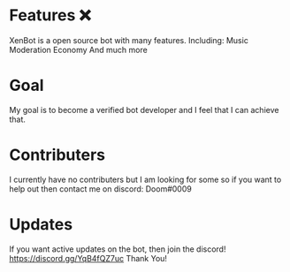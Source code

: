 # Features ❌
XenBot is a open source bot with many features. 
Including:
Music
Moderation
Economy
And much more
# Goal
My goal is to become a verified bot developer and I feel that I can achieve that.
# Contributers
I currently have no contributers but I am looking for some so if you want to help out then contact me on discord: Doom#0009
# Updates
If you want active updates on the bot, then join the discord! 
https://discord.gg/YqB4fQZ7uc
Thank You!
